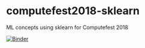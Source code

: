 # computefest2018-sklearn
ML concepts using sklearn for Computefest 2018

[![Binder](https://mybinder.org/badge.svg)](https://mybinder.org/v2/gh/https://hub.mybinder.org/user/harvard-iacs-co-est2018-sklearn-sgt4hyaj/tree/master)

